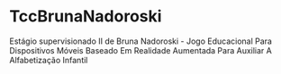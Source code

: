 # TccBrunaNadoroski
Estágio supervisionado II de Bruna Nadoroski - Jogo Educacional Para Dispositivos Móveis Baseado Em Realidade Aumentada Para Auxiliar A Alfabetização Infantil
